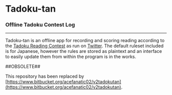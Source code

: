 # Tadoku-tan #
### Offline Tadoku Contest Log ###

-----

Tadoku-tan is an offline app for recording and scoring reading according to the [Tadoku Reading Contest](http://readmod.wordpress.com/) as run on [Twitter](https://twitter.com/TadokuBot).  The default ruleset included is for Japanese, however the rules are stored as plaintext and an interface to easily update them from within the program is in the works.

##OBSOLETE##

This repository has been replaced by [https://www.bitbucket.org/acefanatic02/v2tadokutan](https://www.bitbucket.org/acefanatic02/v2tadokutan).
